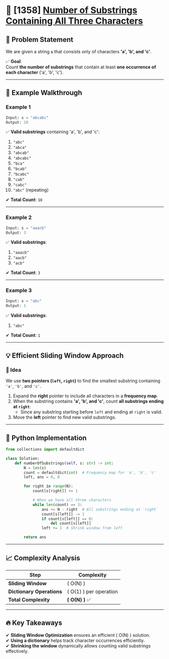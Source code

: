 # 🚀 [1358] [Number of Substrings Containing All Three Characters](../medium/1358.py)

## 📝 Problem Statement

We are given a string **`s`** that consists only of characters **'a', 'b', and 'c'**.

✅ **Goal**:  
Count **the number of substrings** that contain at least **one occurrence of each character** ('a', 'b', 'c').

---

## 🔹 Example Walkthrough

### **Example 1**

```python
Input: s = "abcabc"
Output: 10
```

✅ **Valid substrings** containing 'a', 'b', and 'c':

1. `"abc"`
2. `"abca"`
3. `"abcab"`
4. `"abcabc"`
5. `"bca"`
6. `"bcab"`
7. `"bcabc"`
8. `"cab"`
9. `"cabc"`
10. `"abc"` (repeating)

✔ **Total Count**: `10`

---

### **Example 2**

```python
Input: s = "aaacb"
Output: 3
```

✅ **Valid substrings**:

1. `"aaacb"`
2. `"aacb"`
3. `"acb"`

✔ **Total Count**: `3`

---

### **Example 3**

```python
Input: s = "abc"
Output: 1
```

✅ **Valid substrings**:

1. `"abc"`

✔ **Total Count**: `1`

---

## 💡 Efficient Sliding Window Approach

### **🔹 Idea**

We use **two pointers (`left`, `right`)** to find the smallest substring containing `'a'`, `'b'`, and `'c'`.

1. Expand the **right** pointer to include all characters in a **frequency map**.
2. When the substring contains **'a', 'b', and 'c'**, count **all substrings ending at `right`**:
    - Since any substring starting before `left` and ending at `right` is valid.
3. Move the **left** pointer to find new valid substrings.

---

## 🔨 Python Implementation

```python
from collections import defaultdict

class Solution:
    def numberOfSubstrings(self, s: str) -> int:
        N = len(s)
        count = defaultdict(int)  # Frequency map for 'a', 'b', 'c'
        left, ans = 0, 0

        for right in range(N):
            count[s[right]] += 1

            # When we have all three characters
            while len(count) == 3:
                ans += N - right  # All substrings ending at `right`
                count[s[left]] -= 1
                if count[s[left]] == 0:
                    del count[s[left]]
                left += 1  # Shrink window from left

        return ans
```

---

## 📈 Complexity Analysis

| Step                      | Complexity               |
| ------------------------- | ------------------------ |
| **Sliding Window**        | \( O(N) \)               |
| **Dictionary Operations** | \( O(1) \) per operation |
| **Total Complexity**      | **\( O(N) \)** ✅        |

---

## 🔥 Key Takeaways

✔ **Sliding Window Optimization** ensures an efficient \( O(N) \) solution.  
✔ **Using a dictionary** helps track character occurrences efficiently.  
✔ **Shrinking the window** dynamically allows counting valid substrings effectively.
